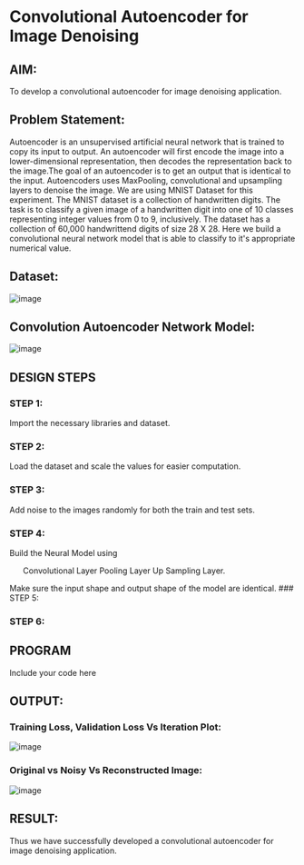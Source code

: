 # Convolutional Autoencoder for Image Denoising

## AIM:

To develop a convolutional autoencoder for image denoising application.

## Problem Statement:
Autoencoder is an unsupervised artificial neural network that is trained to copy its input to output. An autoencoder will first encode the image into a lower-dimensional representation, then decodes the representation back to the image.The goal of an autoencoder is to get an output that is identical to the input. Autoencoders uses MaxPooling, convolutional and upsampling layers to denoise the image.
We are using MNIST Dataset for this experiment. The MNIST dataset is a collection of handwritten digits. The task is to classify a given image of a handwritten digit into one of 10 classes representing integer values from 0 to 9, inclusively. The dataset has a collection of 60,000 handwrittend digits of size 28 X 28. Here we build a convolutional neural network model that is able to classify to it's appropriate numerical value.
## Dataset:
![image](https://github.com/SOMEASVAR/convolutional-denoising-autoencoder/assets/93434149/6de7938a-5953-477e-b617-2fd13947b317)


## Convolution Autoencoder Network Model:

![image](https://github.com/SOMEASVAR/convolutional-denoising-autoencoder/assets/93434149/276b4852-4987-47bb-b246-976205dc76c4)


## DESIGN STEPS

### STEP 1:
Import the necessary libraries and dataset.
### STEP 2:
Load the dataset and scale the values for easier computation.
### STEP 3:
Add noise to the images randomly for both the train and test sets.
### STEP 4:
Build the Neural Model using
<ul>
Convolutional Layer
Pooling Layer
Up Sampling Layer.
</ul>
Make sure the input shape and output shape of the model are identical.
### STEP 5:

### STEP 6:



## PROGRAM

Include your code here

## OUTPUT:

### Training Loss, Validation Loss Vs Iteration Plot:

![image](https://github.com/SOMEASVAR/convolutional-denoising-autoencoder/assets/93434149/cbb6f0b8-c727-44b5-a9a5-6532130b12f8)


### Original vs Noisy Vs Reconstructed Image:

![image](https://github.com/SOMEASVAR/convolutional-denoising-autoencoder/assets/93434149/8babed85-86dc-422a-8d7b-f673ae56fe7e)




## RESULT:
Thus we have successfully developed a convolutional autoencoder for image denoising application.
